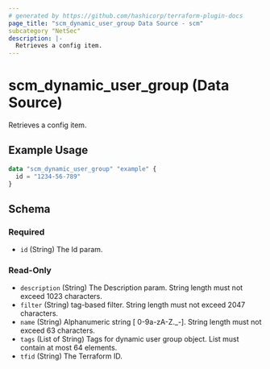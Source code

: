 ```yaml
---
# generated by https://github.com/hashicorp/terraform-plugin-docs
page_title: "scm_dynamic_user_group Data Source - scm"
subcategory "NetSec"
description: |-
  Retrieves a config item.
---
```


# scm_dynamic_user_group (Data Source)

Retrieves a config item.

## Example Usage

```terraform
data "scm_dynamic_user_group" "example" {
  id = "1234-56-789"
}
```

<!-- schema generated by tfplugindocs -->
## Schema

### Required

- `id` (String) The Id param.

### Read-Only

- `description` (String) The Description param. String length must not exceed 1023 characters.
- `filter` (String) tag-based filter. String length must not exceed 2047 characters.
- `name` (String) Alphanumeric string [ 0-9a-zA-Z._-]. String length must not exceed 63 characters.
- `tags` (List of String) Tags for dynamic user group object. List must contain at most 64 elements.
- `tfid` (String) The Terraform ID.
